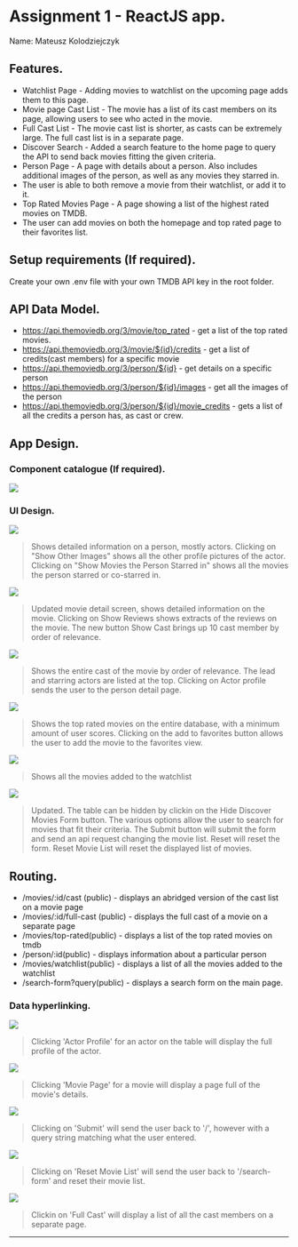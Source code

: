 # Assignment 1 - ReactJS app.

Name: Mateusz Kolodziejczyk

## Features.
 
 + Watchlist Page - Adding movies to watchlist on the upcoming page adds them to this page.
 + Movie page Cast List - The movie has a list of its cast members on its page, allowing users to see who acted in the movie.
 + Full Cast List - The movie cast list is shorter, as casts can be extremely large. The full cast list is in a separate page.
 + Discover Search - Added a search feature to the home page to query the API to send back movies fitting the given criteria.
 + Person Page - A page with details about a person. Also includes additional images of the person, as well as any movies they starred in.
 + The user is able to both remove a movie from their watchlist, or add it to it.
 + Top Rated Movies Page - A page showing a list of the highest rated movies on TMDB.
 + The user can add movies on both the homepage and top rated page to their favorites list.

## Setup requirements (If required).

Create your own .env file with your own TMDB API key in the root folder. 

## API Data Model.

+ https://api.themoviedb.org/3/movie/top_rated - get a list of the top rated movies.
+ https://api.themoviedb.org/3/movie/${id}/credits - get a list of credits(cast members) for a specific movie
+ https://api.themoviedb.org/3/person/${id} - get details on a specific person
+ https://api.themoviedb.org/3/person/${id}/images - get all the images of the person
+ https://api.themoviedb.org/3/person/${id}/movie_credits - gets a list of all the credits a person has, as cast or crew. 

## App Design.

### Component catalogue (If required).

![][stories]

### UI Design.

![][personDetail]
> Shows detailed information on a person, mostly actors. Clicking on "Show Other Images" shows all the other profile pictures of the actor. Clicking on "Show Movies the Person Starred in" shows all the movies the person starred or co-starred in.

![][movieDetail]
> Updated movie detail screen, shows detailed information on the movie. Clicking on Show Reviews shows extracts of the reviews on the movie. The new button Show Cast brings up 10 cast member by order of relevance.

![][movieCast]
> Shows the entire cast of the movie by order of relevance. The lead and starring actors are listed at the top. Clicking on Actor profile sends the user to the person detail page.

![][topRated]
> Shows the top rated movies on the entire database, with a minimum amount of user scores. Clicking on the add to favorites button allows the user to add the movie to the favorites view.

![][watchlist]
> Shows all the movies added to the watchlist

![][homePage]
> Updated. The table can be hidden by clickin on the Hide Discover Movies Form button. The various options allow the user to search for movies that fit their criteria. The Submit button will submit the form and send an api request changing the movie list. Reset will reset the form. Reset Movie List will reset the displayed list of movies.

## Routing.

+ /movies/:id/cast (public) - displays an abridged version of the cast list on a movie page
+ /movies/:id/full-cast (public) - displays the full cast of a movie on a separate page
+ /movies/top-rated(public) - displays a list of the top rated movies on tmdb
+ /person/:id(public) - displays information about a particular person
+ /movies/watchlist(public) - displays a list of all the movies added to the watchlist
+ /search-form?query(public) - displays a search form on the main page.


### Data hyperlinking.

![][actorProfileLink]
> Clicking 'Actor Profile' for an actor on the table will display the full profile of the actor.

![][personDetailsMovieLink]
> Clicking 'Movie Page' for a movie will display a page full of the movie's details.

![][DMFSubmit]
> Clicking on 'Submit' will send the user back to '/', however with a query string matching what the user entered.

![][DMFResetMovieList]
> Clicking on 'Reset Movie List' will send the user back to '/search-form' and reset their movie list.

![][fullCastLink]
> Clickin on 'Full Cast' will display a list of all the cast members on a separate page.


---------------------------------

[model]: ./data.jpg
[movieDetail]: ./public/movieDetail.png
[stories]: ./public/storybook.png
[personDetail]: ./public/personDetail.PNG
[movieCast]: ./public/movieCast.PNG
[topRated]: ./public/topRated.PNG
[homePage]: ./public/homePage.PNG
[watchlist]: ./public/watchlist.PNG
[actorProfileLink]: ./public/actorProfileLink.PNG
[personDetailsMovieLink]: ./public/personDetailMovieLink.PNG
[DMFResetMovieList]: ./public/discoverMovieFormResetMovieList.PNG
[DMFSubmit]: ./public/discoverMovieFormSubmit.PNG
[fullCastLink]: ./public/fullCastLink.PNG


